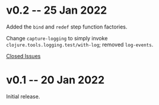 # v0.2 -- 25 Jan 2022

Added the `bind` and `redef` step function factories.

Change `capture-logging` to simply invoke `clojure.tools.logging.test/with-log`; removed `log-events`.

[Closed Issues](https://github.com/hlship/test-pipeline/milestone/1?closed=1)

# v0.1 -- 20 Jan 2022

Initial release.
